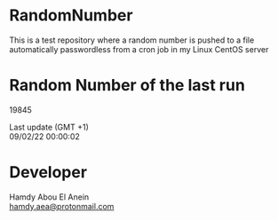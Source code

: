 # RandomNumber    
This is a test repository where a random number is pushed to a file automatically passwordless from a cron job in my Linux CentOS server    
# Random Number of the last run   
19845
      
Last update (GMT +1)    
09/02/22 00:00:02
# Developer    
Hamdy Abou El Anein   
hamdy.aea@protonmail.com
